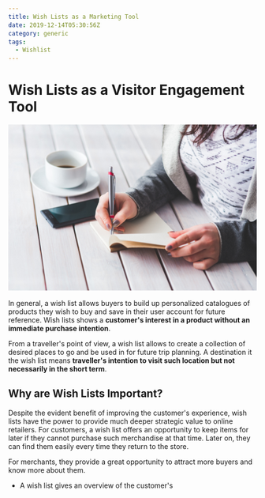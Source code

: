 ```yaml
---
title: Wish Lists as a Marketing Tool
date: 2019-12-14T05:30:56Z
category: generic
tags:
  - Wishlist
---
```


# Wish Lists as a Visitor Engagement Tool
![Wishlist](../../images/woman-s-hand-using-a-pen-noting-on-notepad-6360.jpg)

In general, a wish list allows buyers to build up personalized catalogues of products they wish to buy and save in their user account for future reference. Wish lists shows a **customer's interest in a product without an immediate purchase intention**.

From a traveller's point of view, a wish list allows to create a collection of desired places to go and be used in for future trip planning. A destination it the wish list means **traveller's intention to visit such location but not necessarily in the short term**.

## Why are Wish Lists Important?

Despite the evident benefit of improving the customer's experience, wish lists have the power to provide much deeper strategic value to online retailers. For customers, a wish list offers an opportunity to keep items for later if they cannot purchase such merchandise at that time. Later on, they can find them easily every time they return to the store.

For merchants, they provide a great opportunity to attract more buyers and know more about them.

- A wish list gives an overview of the customer's
